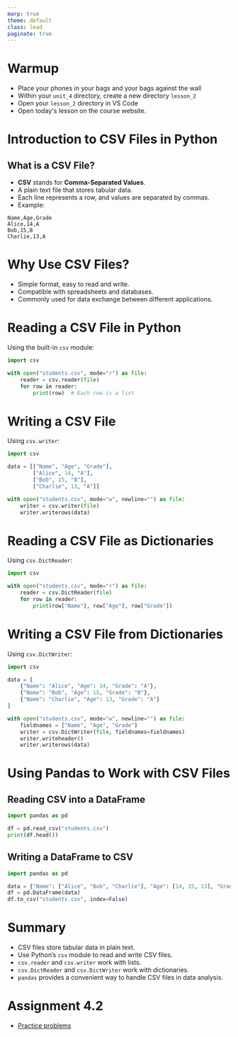 ```yaml
---
marp: true
theme: default
class: lead
paginate: true
---
```


<!-- headingDivider: 1 -->
<!-- backgroundColor: black -->
<!-- class: invert -->

# Warmup

- Place your phones in your bags and your bags against the wall
- Within your `unit_4` directory, create a new directory `lesson_2`
- Open your `lesson_2` directory in VS Code 
- Open today's lesson on the course website.

# Introduction to CSV Files in Python

## What is a CSV File?

- **CSV** stands for **Comma-Separated Values**.
- A plain text file that stores tabular data.
- Each line represents a row, and values are separated by commas.
- Example:

```csv
Name,Age,Grade
Alice,14,A
Bob,15,B
Charlie,13,A
```

# Why Use CSV Files?

- Simple format, easy to read and write.
- Compatible with spreadsheets and databases.
- Commonly used for data exchange between different applications.

# Reading a CSV File in Python

Using the built-in `csv` module:

```python
import csv

with open("students.csv", mode="r") as file:
    reader = csv.reader(file)
    for row in reader:
        print(row)  # Each row is a list
```

# Writing a CSV File

Using `csv.writer`:

```python
import csv

data = [["Name", "Age", "Grade"],
        ["Alice", 14, "A"],
        ["Bob", 15, "B"],
        ["Charlie", 13, "A"]]

with open("students.csv", mode="w", newline="") as file:
    writer = csv.writer(file)
    writer.writerows(data)
```

# Reading a CSV File as Dictionaries

Using `csv.DictReader`:

```python
import csv

with open("students.csv", mode="r") as file:
    reader = csv.DictReader(file)
    for row in reader:
        print(row["Name"], row["Age"], row["Grade"])
```

# Writing a CSV File from Dictionaries

Using `csv.DictWriter`:

```python
import csv

data = [
    {"Name": "Alice", "Age": 14, "Grade": "A"},
    {"Name": "Bob", "Age": 15, "Grade": "B"},
    {"Name": "Charlie", "Age": 13, "Grade": "A"}
]

with open("students.csv", mode="w", newline="") as file:
    fieldnames = ["Name", "Age", "Grade"]
    writer = csv.DictWriter(file, fieldnames=fieldnames)
    writer.writeheader()
    writer.writerows(data)
```

# Using Pandas to Work with CSV Files

## Reading CSV into a DataFrame

```python
import pandas as pd

df = pd.read_csv("students.csv")
print(df.head())
```

## Writing a DataFrame to CSV

```python
import pandas as pd

data = {"Name": ["Alice", "Bob", "Charlie"], "Age": [14, 15, 13], "Grade": ["A", "B", "A"]}
df = pd.DataFrame(data)
df.to_csv("students.csv", index=False)
```

# Summary

- CSV files store tabular data in plain text.
- Use Python’s `csv` module to read and write CSV files.
- `csv.reader` and `csv.writer` work with lists.
- `csv.DictReader` and `csv.DictWriter` work with dictionaries.
- `pandas` provides a convenient way to handle CSV files in data analysis.

# Assignment 4.2

- [Practice problems](./files/assignment_2_4_2.html)

